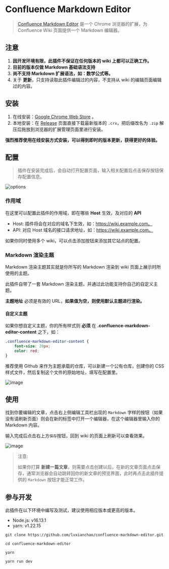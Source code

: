# Confluence Markdown Editor

> [Confluence Markdown Editor](https://github.com/lvxianchao/confluence-markdown-editor) 是一个 Chrome 浏览器的扩展，为 Confluence Wiki 页面提供一个 Markdown 编辑器。

## 注意

1. **因开发环境有限，此插件不保证在任何版本的 wiki 上都可以正确工作。**
2. **目前的版本仅做 Markdown 基础语法支持**
3. **尚不支持 Markdown 扩展语法，如：数学公式等。**
5. 关于 **更新**，只支持读取此插件编辑过的内容，不支持从 wiki 的编辑页面编辑过的内容。

## 安装

1. 在线安装：[Google Chrome Web Store](https://chrome.google.com/webstore/detail/confluence-markdown-edito/jldbgellbepcpbggjfpmjafpggpkbgca?hl=zh-CN&authuser=0) 。
2. 本地安装：在 [Release](https://github.com/lvxianchao/confluence-markdown-editor/releases) 页面直接下载最新版本的 `.crx`，把后缀改名为 `.zip` 解压后拖放到浏览器的扩展管理页面里进行安装。

**强烈推荐使用在线安装方式安装，可以得到即时的版本更新，获得更好的体验。**

## 配置

> 插件在安装完成后，会自动打开配置页面，输入相关配置后点击保存按钮保存配置信息。

![options](https://user-images.githubusercontent.com/22412818/149041564-c3d3f692-4abe-4653-9f99-0ffdf5577151.png)

### 作用域

在这里可以配置此插件的作用域，即在哪些 **Host** 生效，及对应的 **API**

* Host: 插件将会在对应的域名下生效，如：https://wiki.example.com。
* API: 对应 Host 域名的接口请求地址，如：https://wiki.example.com。

如果你同时使用多个 wiki，可以点击添加按钮来添加其它站点的配置。

### Markdown 渲染主题

Markdown 渲染主题其实就是你所写的 Markdown 渲染到 wiki 页面上展示时所使用的主题。

此插件自带了一套 Markdown 渲染主题，并通过此功能支持你自己的自定义主题。

**主题地址** 必须是有效的 URL，**如果值为空，则使用默认主题进行渲染。**

#### 自定义主题

如果你想自定义主题，你的所有样式则 **必须** 在 **.confluence-markdown-editor-content** 之下，如：

```css
.confluence-markdown-editor-content {
    font-size: 20px;
    color: red;
}
```

推荐使用 Github 来作为主题承载的仓库，可以新建一个公有仓库，创建你的 CSS 样式文件，然后复制这个文件的原始地址，填写在配置里。

![image](https://user-images.githubusercontent.com/22412818/148865915-b09b5faa-c3b9-4696-91f6-86844190548c.png)

## 使用

找到你要编辑的文章，点击右上侧编辑工具栏出现的 `Markdown` 字样的按钮（如果没有请刷新页面）则会在新的标签中打开一个编辑器，在这个编辑器里输入你的 Markdown 内容。

输入完成后点击右上方`保存`按钮，回到 wiki 的页面上刷新可以查看效果。

![image](https://user-images.githubusercontent.com/22412818/148865165-8dec60d4-5e4a-4cff-83f3-da2ec6c06a52.png)

> 注意:
>
> 如果你打算 **新建一篇文章**，则需要点击创建以后，在新的文章页面点击保存，通常浏览器会自动跳转回你的新文章的预览界面，此时再点击此插件提供的 `Markdown` 按钮才能正常工作。

## 参与开发

此插件在以下环境中编写及测试，建议使用相应版本或更高的版本。

* Node.js: v16.13.1
* yarn: v1.22.15

```shell
git clone https://github.com/lvxianchao/confluence-markdown-editor.git

cd confluence-markdown-editor

yarn

yarn run dev 
```
